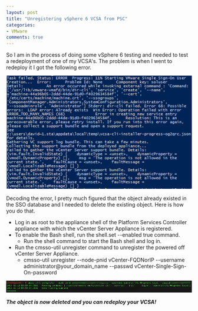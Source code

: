 ```yaml
---
layout: post
title: "Unregistering vSphere 6 VCSA from PSC"
categories:
- VMware
comments: true
---
```

So I am in the process of doing some vSphere 6 testing and needed to test a redeployment of one of my VCSA's. The problem is when I went to redeploy it I got the following error.

![](/images/unregistervcsaerror.png)

Decoding the error, I pretty much figured that the object already existed in the SSO database and I needed to delete the existing object. Here is how you do that.

- Log in as root to the appliance shell of the Platform Services Controller appliance with which the vCenter Server Appliance is registered.
- To enable the Bash shell, run the shell.set --enabled true command.
  - Run the shell command to start the Bash shell and log in.
- Run the cmsso-util unregister command to unregister the powered off vCenter Server Appliance.
  - cmsso-util unregister --node-pnid vCenter-FQDNorIP --username administrator@your_domain_name --passwd vCenter-Single-Sign-On-password

![](/images/unregistervcsa.png)

***The object is now deleted and you can redeploy your VCSA!***
